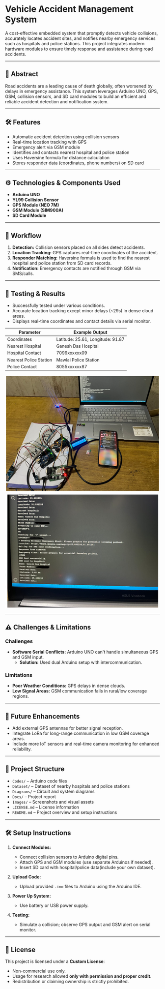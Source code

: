 # Vehicle Accident Management System

A cost-effective embedded system that promptly detects vehicle collisions, accurately locates accident sites, and notifies nearby emergency services such as hospitals and police stations. This project integrates modern hardware modules to ensure timely response and assistance during road accidents.

---

## 🧠 Abstract

Road accidents are a leading cause of death globally, often worsened by delays in emergency assistance. This system leverages Arduino UNO, GPS, GSM, collision sensors, and SD card modules to build an efficient and reliable accident detection and notification system.

---

## 🛠️ Features

- Automatic accident detection using collision sensors
- Real-time location tracking with GPS
- Emergency alert via GSM module
- Identifies and contacts nearest hospital and police station
- Uses Haversine formula for distance calculation
- Stores responder data (coordinates, phone numbers) on SD card

---

## ⚙️ Technologies & Components Used

- **Arduino UNO**
- **YL99 Collision Sensor**
- **GPS Module (NEO 7M)**
- **GSM Module (SIM900A)**
- **SD Card Module**

---

## 🔁 Workflow

1. **Detection:** Collision sensors placed on all sides detect accidents.
2. **Location Tracking:** GPS captures real-time coordinates of the accident.
3. **Responder Matching:** Haversine formula is used to find the nearest hospital and police station from SD card records.
4. **Notification:** Emergency contacts are notified through GSM via SMS/calls.

---

## 🧪 Testing & Results

- Successfully tested under various conditions.
- Accurate location tracking except minor delays (~29s) in dense cloud areas.
- Displays real-time coordinates and contact details via serial monitor.

| Parameter              | Example Output                      |
|------------------------|-------------------------------------|
| Coordinates            | Latitude: 25.61, Longitude: 91.87   |
| Nearest Hospital       | Ganesh Das Hospital                 |
| Hospital Contact       | 7099xxxxxx09                        |
| Nearest Police Station | Mawlai Police Station              |
| Police Contact         | 8055xxxxxx87                        |

![System Image](Images/sensor_system.png)
![Output](Images/output.png)

---

## ⚠️ Challenges & Limitations

### Challenges
- **Software Serial Conflicts:** Arduino UNO can't handle simultaneous GPS and GSM input.
  - **Solution:** Used dual Arduino setup with intercommunication.
  
### Limitations
- **Poor Weather Conditions:** GPS delays in dense clouds.
- **Low Signal Areas:** GSM communication fails in rural/low coverage regions.

---

## 🚀 Future Enhancements

- Add external GPS antennas for better signal reception.
- Integrate LoRa for long-range communication in low GSM coverage areas.
- Include more IoT sensors and real-time camera monitoring for enhanced reliability.

---

## 🧰 Project Structure

- `Codes/` – Arduino code files 
- `Dataset/` – Dataset of nearby hospitals and police stations 
- `Diagrams/` – Circuit and system diagrams  
- `Docs/` – Project report  
- `Images/` – Screenshots and visual assets  
- `LICENSE.md` – License information  
- `README.md` – Project overview and setup instructions

---

## 🛠️ Setup Instructions

1. **Connect Modules:**
   - Connect collision sensors to Arduino digital pins.
   - Attach GPS and GSM modules (use separate Arduinos if needed).
   - Insert SD card with hospital/police data(include your own dataset).

2. **Upload Code:**
   - Upload provided `.ino` files to Arduino using the Arduino IDE.

3. **Power Up System:**
   - Use battery or USB power supply.

4. **Testing:**
   - Simulate a collision; observe GPS output and GSM alert on serial monitor.

---

## 📄 License

This project is licensed under a **Custom License**:
- Non-commercial use only.
- Usage for research allowed **only with permission and proper credit**.
- Redistribution or claiming ownership is strictly prohibited.
